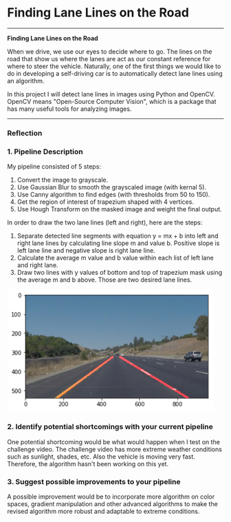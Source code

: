 # **Finding Lane Lines on the Road** 

---

**Finding Lane Lines on the Road**

When we drive, we use our eyes to decide where to go. The lines on the road that show us where the lanes are act as our constant 
reference for where to steer the vehicle. Naturally, one of the first things we would like to do in developing a self-driving car is to 
automatically detect lane lines using an algorithm.

In this project I will detect lane lines in images using Python and OpenCV. OpenCV means "Open-Source Computer Vision", which is a 
package that has many useful tools for analyzing images.

---

### Reflection

### 1. Pipeline Description

My pipeline consisted of 5 steps:
1) Convert the image to grayscale.
2) Use Gaussian Blur to smooth the grayscaled image (with kernal 5).
3) Use Canny algorithm to find edges (with thresholds from 50 to 150).
4) Get the region of interest of trapezium shaped with 4 vertices.
5) Use Hough Transform on the masked image and weight the final output.

In order to draw the two lane lines (left and right), here are the steps:
1) Separate detected line segments with equation y = mx + b into left and right lane lines by calculating line slope m and value b. Positive slope is left lane line and negative slope is right lane line.
2) Calculate the average m value and b value within each list of left lane and right lane.
3) Draw two lines with y values of bottom and top of trapezium mask using the average m and b above. Those are two desired lane lines.

[//]: # (Image References)
<img src="test_videos_output/test_result.jpg" width="480" alt="Test Image" />


### 2. Identify potential shortcomings with your current pipeline

One potential shortcoming would be what would happen when I test on the challenge video.
The challenge video has more extreme weather conditions such as sunlight, shades, etc. Also the vehicle is moving very fast.
Therefore, the algorithm hasn't been working on this yet.


### 3. Suggest possible improvements to your pipeline

A possible improvement would be to incorporate more algorithm on color spaces, gradient manipulation and other advanced algorithms to make the revised algorithm more robust and adaptable to extreme conditions.
